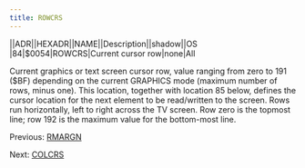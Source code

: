 ```yaml
---
title: ROWCRS
---
```

||ADR||HEXADR||NAME||Description||shadow||OS  
|84|$0054|ROWCRS|Current cursor row|none|All  
  
Current graphics or text screen cursor row, value ranging from zero to 191 ($BF) depending on the current GRAPHICS mode (maximum number of rows, minus one). This location, together with location 85 below, defines the cursor location for the next element to be read/written to the screen. Rows run horizontally, left to right across the TV screen. Row zero is the topmost line; row 192 is the maximum value for the bottom-most line.  
  
Previous: [RMARGN](../RMARGN/index.md)  
  
Next: [COLCRS](../COLCRS/index.md)  
